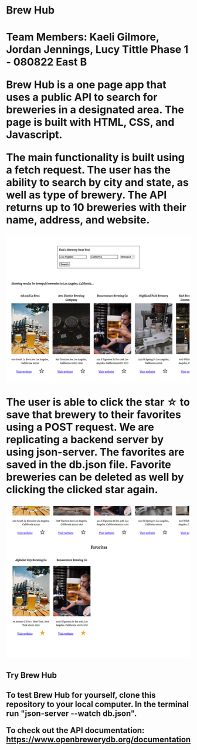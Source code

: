 <h1>Brew Hub<h1>
Team Members: Kaeli Gilmore, Jordan Jennings, Lucy Tittle
Phase 1 - 080822 East B 

Brew Hub is a one page app that uses a public API to search for breweries in a designated area. The page is built with HTML, CSS, and Javascript. 

The main functionality is built using a fetch request. The user has the ability to search by city and state, as well as type of brewery. The API returns up to 10 breweries with their name, address, and website. 

![alt.text](./images/search.png)

The user is able to click the star ☆ to save that brewery to their favorites using a POST request. We are replicating a backend server by using json-server. The favorites are saved in the db.json file. Favorite breweries can be deleted as well by clicking the clicked star again.

![alt.text](./images/favorites.png)

<h2>Try Brew Hub<h2>

To test Brew Hub for yourself, clone this repository to your local computer. In the terminal run "json-server --watch db.json".

To check out the API documentation: https://www.openbrewerydb.org/documentation